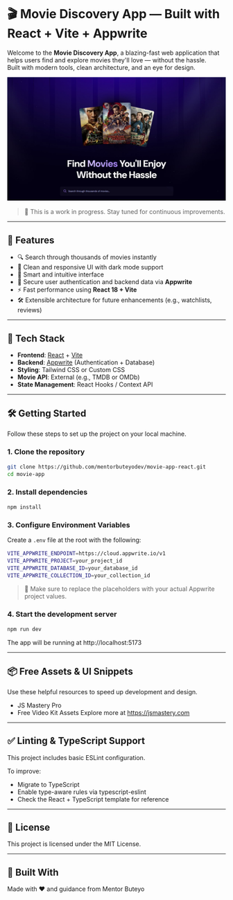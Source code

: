 # 🎬 Movie Discovery App — Built with React + Vite + Appwrite

Welcome to the **Movie Discovery App**, a blazing-fast web application that helps users find and explore movies they'll love — without the hassle.  
Built with modern tools, clean architecture, and an eye for design.

![Movie App Preview](./public/readme/movie_app.jpg)

> 🚧 This is a work in progress. Stay tuned for continuous improvements.

---

## 🚀 Features

- 🔍 Search through thousands of movies instantly
- 🎨 Clean and responsive UI with dark mode support
- 🧠 Smart and intuitive interface
- 🔐 Secure user authentication and backend data via **Appwrite**
- ⚡️ Fast performance using **React 18 + Vite**
- 🛠️ Extensible architecture for future enhancements (e.g., watchlists, reviews)

---

## 🧱 Tech Stack

- **Frontend**: [React](https://reactjs.org/) + [Vite](https://vitejs.dev/)
- **Backend**: [Appwrite](https://appwrite.io) (Authentication + Database)
- **Styling**: Tailwind CSS or Custom CSS
- **Movie API**: External (e.g., TMDB or OMDb)
- **State Management**: React Hooks / Context API

---

## 🛠️ Getting Started

Follow these steps to set up the project on your local machine.

### 1. Clone the repository
```bash
git clone https://github.com/mentorbuteyodev/movie-app-react.git
cd movie-app
```

### 2. Install dependencies 
```bash
npm install 
```

### 3. Configure Environment Variables
Create a ``.env`` file at the root with the following:
```bash 
VITE_APPWRITE_ENDPOINT=https://cloud.appwrite.io/v1
VITE_APPWRITE_PROJECT=your_project_id
VITE_APPWRITE_DATABASE_ID=your_database_id
VITE_APPWRITE_COLLECTION_ID=your_collection_id

```
> 🔐 Make sure to replace the placeholders with your actual Appwrite project values.

### 4. Start the development server

```bash
npm run dev
```
The app will be running at http://localhost:5173

---

## 📦 Free Assets & UI Snippets
Use these helpful resources to speed up development and design.
- JS Mastery Pro
- Free Video Kit Assets
Explore more at https://jsmastery.com

---

## ✅ Linting & TypeScript Support
This project includes basic ESLint configuration.

To improve:
- Migrate to TypeScript
- Enable type-aware rules via typescript-eslint
- Check the React + TypeScript template for reference

---

## 📄 License
This project is licensed under the MIT License.

---

## 🙌 Built With
Made with ❤️ and guidance from Mentor Buteyo